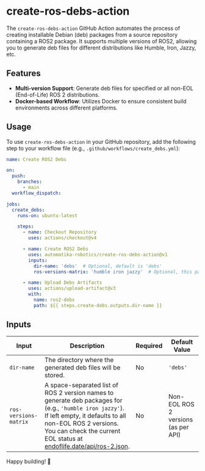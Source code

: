 # create-ros-debs-action

The `create-ros-debs-action` GitHub Action automates the process of creating installable Debian (deb) packages from a source repository containing a ROS2 package. It supports multiple versions of ROS2, allowing you to generate deb files for different distributions like Humble, Iron, Jazzy, etc.

## Features

- **Multi-version Support**: Generate deb files for specified or all non-EOL (End-of-Life) ROS 2 distributions.
- **Docker-based Workflow**: Utilizes Docker to ensure consistent build environments across different platforms.

## Usage

To use `create-ros-debs-action` in your GitHub repository, add the following step to your workflow file (e.g., `.github/workflows/create_debs.yml`):

```yaml
name: Create ROS2 Debs

on:
  push:
    branches:
      - main
  workflow_dispatch:

jobs:
  create_debs:
    runs-on: ubuntu-latest

    steps:
      - name: Checkout Repository
        uses: actions/checkout@v4

      - name: Create ROS2 Debs
        uses: automatika-robotics/create-ros-debs-action@v1
        inputs:
          dir-name: 'debs'  # Optional, default is 'debs'
          ros-versions-matrix: 'humble iron jazzy'  # Optional, this parameter is a space separated list of strings. Defaults to non-EOL ROS2 versions

      - name: Upload Debs Artifacts
        uses: actions/upload-artifact@v3
        with:
          name: ros2-debs
          path: ${{ steps.create-debs.outputs.dir-name }}
```

## Inputs

| Input                 | Description                                                                                                                                                                                                                               | Required | Default Value                                   |
|-----------------------|-------------------------------------------------------------------------------------------------------------------------------------------------------------------------------------------------------------------------------------------|----------|---------------------------------------------------|
| `dir-name`            | The directory where the generated deb files will be stored.                                                                                                                                                                               | No       | `'debs'`                                        |
| `ros-versions-matrix` | A space-separated list of ROS 2 version names to generate deb packages for (e.g., `'humble iron jazzy'`). If left empty, it defaults to all non-EOL ROS 2 versions. You can check the current EOL status at [endoflife.date/api/ros-2.json](https://endoflife.date/api/ros-2.json). | No       | Non-EOL ROS 2 versions (as per API)             |


Happy building! 🚀

